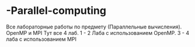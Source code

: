 # -Parallel-computing
Все лабораторные работы по предмету (Параллельные вычисления). OpenMP и MPI
Тут все 4 лаб. 
1 - 2 Лаба с использованием OpenMP. 3 - 4 лаба с использованием MPI
